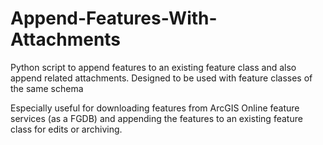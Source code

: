 # Append-Features-With-Attachments
Python script to append features to an existing feature class and also append related attachments.
Designed to be used with  feature classes of the same schema

Especially useful for downloading features from ArcGIS Online feature services (as a FGDB) and appending the features to an existing feature class for edits or archiving.



